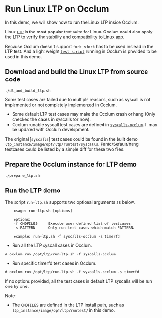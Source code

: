 # Run Linux LTP on Occlum

In this demo, we will show how to run the Linux LTP inside Occlum.

Linux [`LTP`](https://github.com/linux-test-project/ltp) is the most popular test suite for Linux.
Occlum could also apply the LTP to verify the stability and compatibility to Linux app.

Because Occlum doesn't support `fork`, `vfork` has to be used instead in the LTP test.
And a light weight [`test script`](./run-ltp.sh) running in Occlum is provided to be used in this demo.

## Download and build the Linux LTP from source code
```
./dl_and_build_ltp.sh
```

Some test cases are failed due to multiple reasons, such as syscall is not implemented or not completely implemented in Occlum.

* Some default LTP test cases may make the Occlum crash or hang (Only checked the cases in syscalls for now).
* Occlum runable syscall test cases are defined in [`syscalls-occlum`](./syscalls-occlum). It may be updated with Occlum development.

The original [`syscalls`] test cases could be found in the built demo `ltp_instance/image/opt/ltp/runtest/syscalls`.
Panic/Sefault/hang testcases could be listed by a simple diff for these two files.

## Prepare the Occlum instance for LTP demo
```
./prepare_ltp.sh
```

## Run the LTP demo

The script `run-ltp.sh` supports two optional arguments as below.
```
    usage: run-ltp.sh [options]

    options:
    -f CMDFILES     Execute user defined list of testcases
    -s PATTERN      Only run test cases which match PATTERN.

    example: run-ltp.sh -f syscalls-occlum -s timerfd
```

* Run all the LTP syscall cases in Occlum.
```
# occlum run /opt/ltp/run-ltp.sh -f syscalls-occlum
```

* Run specific timerfd test cases in Occlum.
```
# occlum run /opt/ltp/run-ltp.sh -f syscalls-occlum -s timerfd
```

If no options provided, all the test cases in default LTP syscalls will be run one by one.

Note:

* The `CMDFILES` are defined in the LTP install path, such as `ltp_instance/image/opt/ltp/runtest/` in this demo.
